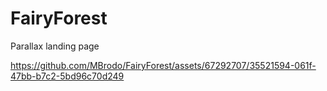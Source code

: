 # FairyForest
Parallax landing page


https://github.com/MBrodo/FairyForest/assets/67292707/35521594-061f-47bb-b7c2-5bd96c70d249


